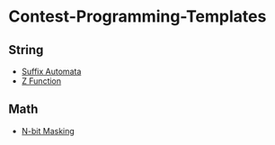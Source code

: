 # Contest-Programming-Templates
## String
* [Suffix Automata](https://github.com/SakibulMowla/Contest-Programming-Templates/blob/master/SuffixAutomata.cpp)
* [Z Function](https://github.com/SakibulMowla/Contest-Programming-Templates/blob/master/Z%20Function.cpp)
## Math
* [N-bit Masking](https://github.com/SakibulMowla/Contest-Programming-Templates/blob/master/n-bit%20masking.cpp)
